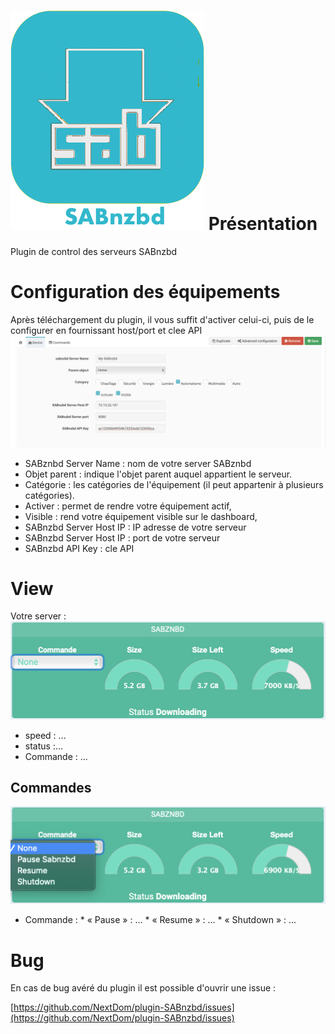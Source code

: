 ![sabnzbd1](../images/1stSabnzbd.png) Présentation
===
Plugin de control des serveurs SABnzbd


Configuration des équipements
===
Après téléchargement du plugin, il vous suffit d'activer celui-ci, puis de le configurer en fournissant host/port et clee API
![sabnzbd1](../images/Config1.png)

* SABznbd Server Name : nom de votre server SABznbd
* Objet parent : indique l'objet parent auquel appartient le serveur.
* Catégorie : les catégories de l'équipement (il peut appartenir à plusieurs catégories).
* Activer : permet de rendre votre équipement actif,
* Visible : rend votre équipement visible sur le dashboard,
* SABnzbd Server Host IP : IP adresse de votre serveur
* SABnzbd Server Host IP : port de votre serveur
* SABnzbd API Key : cle API


View
===
Votre server :
![sabnzbd2](../images/view1.png)

* speed : ...
* status :...
* Commande : ...


## Commandes 
![sabnzbd2](../images/view2.png)

* Commande : 
          * « Pause » : ...
          * « Resume » : ...
          * « Shutdown » : ...


Bug
===
En cas de bug avéré du plugin il est possible d'ouvrir une issue :

[https://github.com/NextDom/plugin-SABnzbd/issues](https://github.com/NextDom/plugin-SABnzbd/issues)
